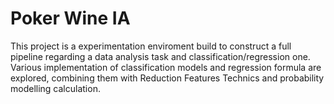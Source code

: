 # Poker Wine IA

This project is a experimentation enviroment build to construct a full pipeline regarding a data analysis task and classification/regression one.
Various implementation of classification models and regression formula are explored, combining them with Reduction Features Technics and probability modelling calculation.
